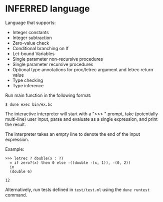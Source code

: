 # INFERRED language

Language that supports:

* Integer constants
* Integer subtraction
* Zero-value check
* Conditional branching on If
* Let-bound Variables
* Single parameter non-recursive procedures
* Single parameter recursive procedures
* Optional type annotations for proc/letrec argument and letrec return value
* Type checking
* Type inference

Run main function in the following format:

```
$ dune exec bin/ex.bc
```

The interactive interpreter will start with a ">>> " prompt, take (potentially multi-line) user input, parse and evaluate as a single expression, and print the result.

The interpreter takes an empty line to denote the end of the input expression.

Example:

```
>>> letrec ? double(x : ?)
  = if zero?(x) then 0 else -((double -(x, 1)), -(0, 2))
  in
  (double 6)

12
```

Alternatively, run tests defined in `test/test.ml` using the `dune runtest` command.
